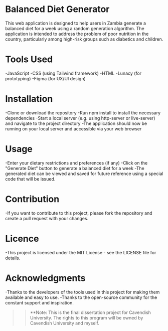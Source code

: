 # Balanced Diet Generator
This web application is designed to help users in Zambia generate a balanced diet for a week using a random generation algorithm. The application is intended to address the problem of poor nutrition in the country, particularly among high-risk groups such as diabetics and children.

# Tools Used
 -JavaScript
 -CSS (using Tailwind framework)
 -HTML
 -Lunacy (for prototyping)
 -Figma (for UX/UI design)

# Installation
 -Clone or download the repository
 -Run npm install to install the necessary dependencies
 -Start a local server (e.g. using http-server or live-server) and navigate to the project directory
 -The application should now be running on your local server and accessible via your web browser
# Usage
 -Enter your dietary restrictions and preferences (if any)
 -Click on the "Generate Diet" button to generate a balanced diet for a week
 -The generated diet can be viewed and saved for future reference using a special code that will be issued.
# Contribution
 -If you want to contribute to this project, please fork the repository and create a pull request with your changes.

# Licence
 -This project is licensed under the MIT License - see the LICENSE file for details.

# Acknowledgments
 -Thanks to the developers of the tools used in this project for making them available and easy to use.
 -Thanks to the open-source community for the constant support and inspiration.

>> **Note: This is the final dissertation project for Cavendish University. The rights to this program will be owned by Cavendish University and myself.